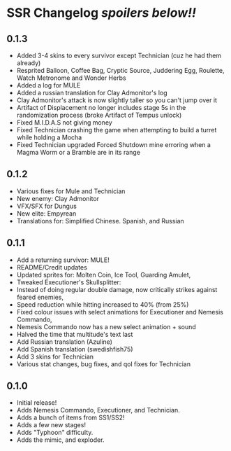 # SSR Changelog *spoilers below!!*

## 0.1.3
- Added 3-4 skins to every survivor except Technician (cuz he had them already)
- Resprited Balloon, Coffee Bag, Cryptic Source, Juddering Egg, Roulette, Watch Metronome and Wonder Herbs
- Added a log for MULE
- Added a russian translation for Clay Admonitor's log
- Clay Admonitor's attack is now slightly taller so you can't jump over it
- Artifact of Displacement no longer includes stage 5s in the randomization process (broke Artifact of Tempus unlock)
- Fixed M.I.D.A.S not giving money
- Fixed Technician crashing the game when attempting to build a turret while holding a Mocha
- Fixed Technician upgraded Forced Shutdown mine erroring when a Magma Worm or a Bramble are in its range

## 0.1.2
- Various fixes for Mule and Technician
- New enemy: Clay Admonitor
- VFX/SFX for Dungus
- New elite: Empyrean
- Translations for: Simplified Chinese. Spanish, and Russian


## 0.1.1
- Add a returning survivor: MULE!
- README/Credit updates
- Updated sprites for: Molten Coin, Ice Tool, Guarding Amulet,
- Tweaked Executioner's Skullsplitter:
- Instead of doing regular double damage, now critically strikes against feared enemies,
- Speed reduction while hitting increased to 40% (from 25%)
- Fixed colour issues with select animations for Executioner and Nemesis Commando,
- Nemesis Commando now has a new select animation + sound
- Halved the time that multitude's text last
- Add Russian translation (Azuline)
- Add Spanish translation (swedishfish75)
- Add 3 skins for Technician
- Various stat changes, bug fixes, and qol fixes for Technician

## 0.1.0
- Initial release!
- Adds Nemesis Commando, Executioner, and Technician.
- Adds a bunch of items from SS1/SS2!
- Adds a few new stages!
- Adds "Typhoon" difficulty.
- Adds the mimic, and exploder.  